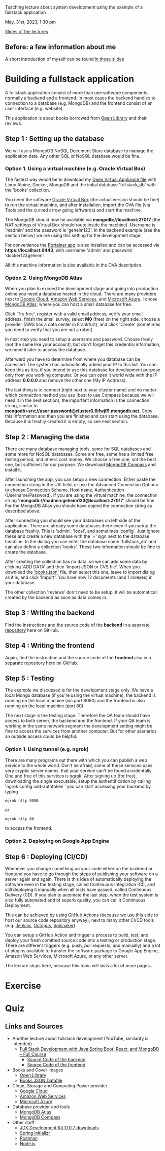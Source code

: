 Teaching lecture about system development using the example of a fullstack application

May, 31st, 2023, 1:30 pm

[Slides of the lectures](link)

## Before: a few information about me

A short introduction of myself can be found [in these slides](introduction_dillinger.pdf)

# Building a fullstack application

A fullstack application consist of more than one software components, normally a backend and a frontend.
In most cases the backend handles to connection to a database (e.g. MongoDB) and the frontend consist of an user interface (e.g. website).

This application is about books borrowed from [Open Library](https://openlibrary.org/) and their reviews.

## Step 1 : Setting up the database

We will use a MongoDB NoSQL Document Store database to manage the application data.
Any other SQL or NoSQL database would be fine.

### Option 1. Using a virtual machine (e.g. Oracle Virtual Box)

The fastest way would be to download my [Open Virtual Appliance file](https://cloud.nstweb.de/s/b8BnXxajW9eqLr8)
with Linux Alpine, Docker, MongoDB and the initial database 'fullstack_db' with the 'books' collection.

You need the software [Oracle Virtual Box](https://www.virtualbox.org/wiki/Downloads) (the actual version should be fine)
to run the virtual machine,
and after installation, import the OVA file (via Tools and the curved arrow going leftwards) and start the machine.

The MongoDB should now be available via **mongodb://localhost:27017** (the NAT settings of Virtual Box should route inside the machine).
Username is 'madmin' and the password is 'geheim123'.
In the backend example (see the section below) we are using this setting for the development stage.

For convenience the [Portainer app](https://www.portainer.io/) is also installed and can be accessed via **https://localhost:9443**,
with username 'admin' and password 'docker123geheim'.

All this machine information is also available in the OVA description.

### Option 2. Using MongoDB Atlas

When you plan to exceed the development stage and going into production online you need a database hosted in the cloud.
There are many providers next to [Google Cloud](https://cloud.google.com/), [Amazon Web Services](https://aws.amazon.com),
and [Microsoft Azure](https://azure.microsoft.com/en-gb/). I chose [MongoDB Atlas](https://www.mongodb.com/atlas/database),
where you can host a small database for free.

Click 'Try free', register with a valid email address, verify your email address, finish the small survey, select **M0** (free)
on the right side, choose a provider (AWS has a data center in Frankfurt), and click 'Create'
(sometimes you need to verify that you are not a robot).

In next step you need to setup a username and password. Choose freely (not the same like your account), but don't forget
this credential information, we need it later to access the database.

Afterward you have to determine from where you database can be accessed. The system has automatically added your IP to this list.
You can keep this as it is, if you intend to use this database for development purpose only from you working computer.
Or you can open it world wide with the IP address **0.0.0.0** and remove the other one (My IP Address).

The last thing is to connect (right next to your cluster name) and no matter which connection method you use
(best to use Compass because we will need it in the next section),
the important information is the connection string, similar to
**[mongodb+srv://user:password@cluster0.6ifwjf9.mongodb.net](mongodb+srv://user:password@cluster0.6ifwjf9.mongodb.net)**.
Copy this information and then you are finished and can start using the database.
Because it is freshly created it is empty, so see next section.

## Step 2 : Managing the data

There are many database managing tools, some for SQL databases and some more for NoSQL databases. Some are free, some has
a limited free testing period, and others cost money. We choose a free one, not the best one, but sufficient for our purpose.
We download [MongoDB Compass](https://www.mongodb.com/try/download/compass) and install it.

After launching the app, you can setup a new connection. Either paste the connection string in the URI field, or use
the Advanced Connection Options to choose Connection Scheme, Host name, Authentication (Username/Password). If you are
using the virtual machine, the connection string '**mongodb://madmin:geheim123@localhost:27017**' should be fine. For the
MongoDB Atlas you should have copied the connection string as described above.

After connecting you should see your databases on left side of the application. There are already some databases there
even if you setup the database freshly. This is 'admin', 'local', and sometimes 'config'. Just ignore these and create
a new database with the '+' sign next to the database headline. In the dialog you can enter the database name 'fullstack_db'
and can also define a collection 'books'. These two information should be fine to create the database.

After creating the collection has no data, so we can add some data by clicking 'ADD DATA' and then 'Import JSON or CVS file'.
When you download the ['books.json'](books.json) file, then select this one, leave to import dialog as it is, and click 'Import'.
You have now 12 documents (and 1 indexes) in your database.

The other collection 'reviews' don't need to be setup, it will be automaticall created by the backend as soon as
data comes in.

## Step 3 : Writing the backend

Find the instructions and the source code of the **backend** in a separate [repository](https://github.com/phd4hd/fullstack-backend)
here on GitHub.

## Step 4 : Writing the frontend

Again, find the instruction and the source code of the **frontend** also in a separate
[repository](https://github.com/phd4hd/fullstack-frontend) here on GitHub.

## Step 5 : Testing

The example we discussed is for the development stage only. We have a local Mongo database (if you're using the virtual machine),
the backend is running on the local machine (via port 8080) and the frontend is also running on the local machine (port 80).

The next stage is the testing stage. Therefore the QA team should have access to both server, the backend and the frontend.
If your QA team is working in the same network segment the development setting might be fine to access the services from another
computer. But for other szenarios an outside access could be helpful.

### Option 1. Using tunnel (e.g. ngrok)

There are many programs out there with which you can publish a web service to the whole world.
Don't be afraid, some of these services uses very cryptic server names, that your service can't be found accidentally.
One and free of this services is [ngrok](https://ngrok.com/). After signing up (for free), downloading the single executable,
setup the authentification by calling 'ngrok config add-authtoken <your-auth-token>'
you can start accessing your backend by typing

    ngrok http 8080

or

    ngrok http 80
    
to access the frontend.

### Option 2. Deploying on Google App Engine


## Step 6 : Deploying (CI/CD)

Whenever you change something on your code either on the backend or frontend you have to go through the steps of publishing
your software on a server again and again. There is this idea of automatically deploying the software even in the testing stage,
called Continuous Integration (CI), and still deploying it manually when all tests have passed, called Continuous Delivery (CD).
If you plan to automate the last step, when the test system is also fully automated and of superb quality, you can call it
Continuous Deployment.

This can be achieved by using [GitHub Actions](https://docs.github.com/en/actions)
(because we use this side to host our source code repository anyway), next to many other CI/CD tools (e.g.
[Jenkins](https://www.jenkins.io/), [Octopus](https://octopus.com/), [Spinnaker](https://spinnaker.io/)).

You can setup a GitHub Action and trigger a process to build, test, and deploy your fresh comitted source code
into a testing or production stage. There are different triggers (e.g. push, pull requests, and manually)
and a lot of plugins available to transfer the software package to Google App Engine, Amazon Web Services,
Microsoft Azure, or any other server.

The lecture stops here, because this topic will lasts a lot of more pages...

# Exercise

# Quiz

## Links and Sources

- Another lecture about fullstack development (YouTube, similarity is intended)
  - [Full Stack Development with Java Spring Boot, React, and MongoDB – Full Course](https://www.youtube.com/watch?v=5PdEmeopJVQ)
    - [Source Code of the backend](https://github.com/fhsinchy/movieist)
    - [Source Code of the frontend](https://github.com/GavinLonDigital/movie-gold-v1)
- Books and Cover images
  - [Open Library](https://openlibrary.org/)
  - [Books JSON Datafile](books.json)
- Cloud, Storage and Computing Power provider
  - [Google Cloud](https://cloud.google.com/)
  - [Amazon Web Services](https://aws.amazon.com)
  - [Microsoft Azure](https://azure.microsoft.com/en-gb/)
- Database provider and tools
  - [MongoDB Atlas](https://www.mongodb.com/atlas/database)
  - [MongoDB Compass](https://www.mongodb.com/try/download/compass)
- Other stuff
  - [JDK Development Kit 17.0.7 downloads](https://www.oracle.com/java/technologies/downloads/#java17)
  - [Spring Initializr](https://start.spring.io/)
  - [Postman](https://www.postman.com/downloads/)
  - [Node.js](https://nodejs.org/en)
